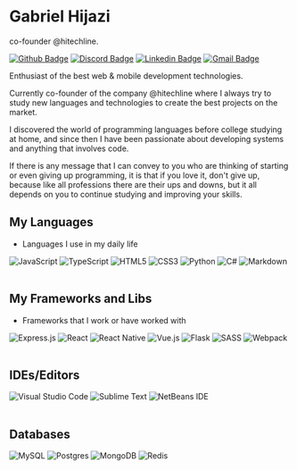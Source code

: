 # Gabriel Hijazi

co-founder @hitechline.

[![Github Badge](https://img.shields.io/github/followers/devhijazi?label=Gabriel%20Hijazi&style=social)](https://github.com/devhijazi)
[![Discord Badge](https://img.shields.io/discord/607365400988090378?color=%23ff424c&label=Hitechline%20Oficial&logo=Discord&style=flat-square)](https://discord.gg/jr6WXJD)
[![Linkedin Badge](https://img.shields.io/badge/-Gabriel%20Hijazi-ff424c?style=flat-square&logo=Linkedin&logoColor=white&link=https://www.linkedin.com/in/diego-schell-fernandes/)](https://www.linkedin.com/in/gabriel-hijazi-3a5772183/) 
[![Gmail Badge](https://img.shields.io/badge/-contato@devhijazi.com.br-ff424c?style=flat-square&logo=Gmail&logoColor=white&link=mailto:contato@devhijazi.com.br)](mailto:contato@devhijazi.com.br)


Enthusiast of the best web & mobile development technologies.


Currently co-founder of the company @hitechline where I always try to study new languages ​​and technologies to create the best projects on the market.


I discovered the world of programming languages ​​before college studying at home, and since then I have been passionate about developing systems and anything that involves code.

If there is any message that I can convey to you who are thinking of starting or even giving up programming, it is that if you love it, don't give up, because like all professions there are their ups and downs, but it all depends on you to continue studying and improving your skills.

## My Languages

- Languages ​​I use in my daily life
<div>
	<img alt="JavaScript" src="https://img.shields.io/badge/javascript-%23323330.svg?&style=for-the-badge&logo=javascript&logoColor=%23F7DF1E"/>
  <img alt="TypeScript" src="https://img.shields.io/badge/typescript-%23007ACC.svg?&style=for-the-badge&logo=typescript&logoColor=white"/>
  <img alt="HTML5" src="https://img.shields.io/badge/html5-%23E34F26.svg?&style=for-the-badge&logo=html5&logoColor=white"/>
  <img alt="CSS3" src="https://img.shields.io/badge/css3-%231572B6.svg?&style=for-the-badge&logo=css3&logoColor=white"/>
  <img alt="Python" src="https://img.shields.io/badge/python-%2314354C.svg?&style=for-the-badge&logo=python&logoColor=white"/>
  <img alt="C#" src="https://img.shields.io/badge/c%23-%23239120.svg?&style=for-the-badge&logo=c-sharp&logoColor=white"/>
  <img alt="Markdown" src="https://img.shields.io/badge/markdown-%23000000.svg?&style=for-the-badge&logo=markdown&logoColor=white"/>
</div>

<br>

## My Frameworks and Libs

- Frameworks that I work or have worked with
<div>
  <img alt="Express.js" src="https://img.shields.io/badge/express.js-%23404d59.svg?&style=for-the-badge"/>
  <img alt="React" src="https://img.shields.io/badge/react-%2320232a.svg?&style=for-the-badge&logo=react&logoColor=%2361DAFB"/>
  <img alt="React Native" src="https://img.shields.io/badge/react_native-%2320232a.svg?&style=for-the-badge&logo=react&logoColor=%2361DAFB"/>
  <img alt="Vue.js" src="https://img.shields.io/badge/vuejs-%2335495e.svg?&style=for-the-badge&logo=vue.js&logoColor=%234FC08D"/>
  <img alt="Flask" src="https://img.shields.io/badge/flask-%23000.svg?&style=for-the-badge&logo=flask&logoColor=white"/>
  <img alt="SASS" src="https://img.shields.io/badge/SASS-hotpink.svg?&style=for-the-badge&logo=SASS&logoColor=white"/>
  <img alt="Webpack" src="https://img.shields.io/badge/webpack-%238DD6F9.svg?&style=for-the-badge&logo=webpack&logoColor=black" />
</div>

<br>

## IDEs/Editors
<div>
<img alt="Visual Studio Code" src="https://img.shields.io/badge/VisualStudioCode-0078d7.svg?&style=for-the-badge&logo=visual-studio-code&logoColor=white"/>
<img alt="Sublime Text" src="https://img.shields.io/badge/sublime_text-%23575757.svg?&style=for-the-badge&logo=sublime-text&logoColor=important"/>
<img alt="NetBeans IDE" src="https://img.shields.io/badge/NetBeansIDE-1B6AC6.svg?&style=for-the-badge&logo=apache-netbeans-ide&logoColor=white"/>
</div>

<br>

## Databases
<div>
<img alt="MySQL" src="https://img.shields.io/badge/mysql-%2300f.svg?&style=for-the-badge&logo=mysql&logoColor=white"/>
<img alt="Postgres" src ="https://img.shields.io/badge/postgres-%23316192.svg?&style=for-the-badge&logo=postgresql&logoColor=white"/>
<img alt="MongoDB" src ="https://img.shields.io/badge/MongoDB-%234ea94b.svg?&style=for-the-badge&logo=mongodb&logoColor=white"/>
<img alt="Redis" src="https://img.shields.io/badge/redis-%23DD0031.svg?&style=for-the-badge&logo=redis&logoColor=white"/>
</div>